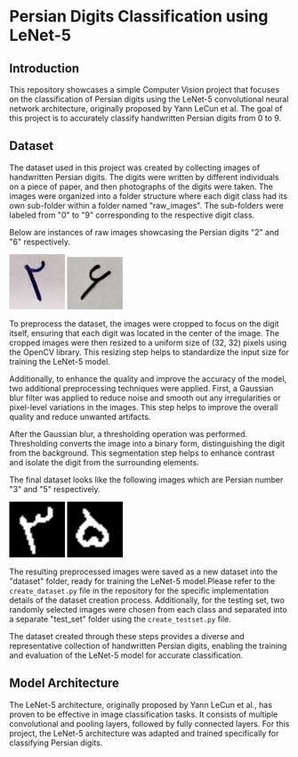 # Persian Digits Classification using LeNet-5

## Introduction
This repository showcases a simple Computer Vision project that focuses on the classification of Persian digits using the LeNet-5 convolutional neural network architecture, originally proposed by Yann LeCun et al. The goal of this project is to accurately classify handwritten Persian digits from 0 to 9.

## Dataset
The dataset used in this project was created by collecting images of handwritten Persian digits. The digits were written by different individuals on a piece of paper, and then photographs of the digits were taken. The images were organized into a folder structure where each digit class had its own sub-folder within a folder named "raw_images". The sub-folders were labeled from "0" to "9" corresponding to the respective digit class.

Below are instances of raw images showcasing the Persian digits "2" and "6" respectively.

<p align="left">
  <img src="https://github.com/pirhooshyaran/persian-digits-classification-using-LeNet5/blob/master/raw_images/2/001.png" width="100" alt="Number 2">
  <img src="https://github.com/pirhooshyaran/persian-digits-classification-using-LeNet5/blob/master/raw_images/6/001.png" width="100" alt="Number 6">
</p>

To preprocess the dataset, the images were cropped to focus on the digit itself, ensuring that each digit was located in the center of the image. The cropped images were then resized to a uniform size of (32, 32) pixels using the OpenCV library. This resizing step helps to standardize the input size for training the LeNet-5 model.

Additionally, to enhance the quality and improve the accuracy of the model, two additional preprocessing techniques were applied. First, a Gaussian blur filter was applied to reduce noise and smooth out any irregularities or pixel-level variations in the images. This step helps to improve the overall quality and reduce unwanted artifacts.

After the Gaussian blur, a thresholding operation was performed. Thresholding converts the image into a binary form, distinguishing the digit from the background. This segmentation step helps to enhance contrast and isolate the digit from the surrounding elements.

The final dataset looks like the following images which are Persian number "3" and "5" respectively.

<p align="left">
  <img src="https://github.com/pirhooshyaran/persian-digits-classification-using-LeNet5/blob/master/dataset/3/001.png" width="100" alt="Number 2">
  <img src="https://github.com/pirhooshyaran/persian-digits-classification-using-LeNet5/blob/master/dataset/5/001.png" width="100" alt="Number 6">
</p>

The resulting preprocessed images were saved as a new dataset into the "dataset" folder, ready for training the LeNet-5 model.Please refer to the `create_dataset.py` file in the repository for the specific implementation details of the dataset creation process. Additionally, for the testing set, two randomly selected images were chosen from each class and separated into a separate "test_set" folder using the `create_testset.py` file.

The dataset created through these steps provides a diverse and representative collection of handwritten Persian digits, enabling the training and evaluation of the LeNet-5 model for accurate classification.

## Model Architecture
The LeNet-5 architecture, originally proposed by Yann LeCun et al., has proven to be effective in image classification tasks. It consists of multiple convolutional and pooling layers, followed by fully connected layers. For this project, the LeNet-5 architecture was adapted and trained specifically for classifying Persian digits.